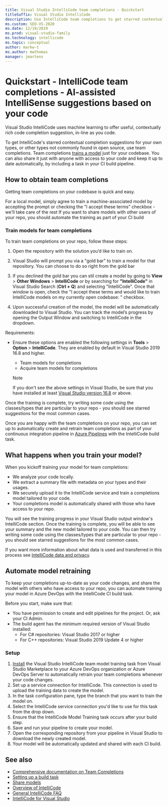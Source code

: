 ```yaml
---
title: Visual Studio IntelliCode team completions - Quickstart
titleSuffix: Visual Studio IntelliCode
description: Use IntelliCode team completions to get starred contextual completion suggestions for your own types, or for other types not commonly found in open source.
ms.custom: SEO-VS-2020
ms.date: 12/19/2019
ms.prod: visual-studio-family
ms.technology: intellicode
ms.topic: conceptual
author: markw-t
ms.author: mwthomas
manager: jmartens
---
```

# Quickstart - IntelliCode team completions - AI-assisted IntelliSense suggestions based on your code

Visual Studio IntelliCode uses machine learning to offer useful, contextually rich code completion suggestion, in-line as you code.

To get IntelliCode's starred contextual completion suggestions for your own types, or other types not commonly found in open source, use team completions. Team completions [trains a model](quickstart-team-completions.md#what-happens-when-you-train-your-model) just for your codebase. You can also share it just with anyone with access to your code and keep it up to date automatically, by including a task in your CI build pipeline.

## How to obtain team completions

Getting team completions on your codebase is quick and easy. 

For a local model, simply agree to train a machine-associated model by accepting the prompt or checking the "I accept these terms" checkbox - we'll take care of the rest
If you want to share models with other users of your repo, you should automate the training as part of your CI build

### Train models for team completions

To train team completions on your repo, follow these steps:

1.  Open the repository with the solution you’d like to train on.
1.  Visual Studio will prompt you via a "gold bar" to train a model for that repository. You can choose to do so right from the gold bar
1.	 If you declined the gold bar you can stil create a model by going to **View** > **Other Windows** > **IntelliCode** or by searching for **"IntelliCode"** in Visual Studio Search (**Ctrl + Q**) and selecting "IntelliCode". Once that window is open, check the "I accept these terms and would like to train IntelliCode models on my currently open codebase: <name of your solution>" checkbox.

1.	Upon successful creation of the model, the model will be automatically downloaded to Visual Studio. You can track the model’s progress by opening the Output Window and switching to IntelliCode in the dropdown. 

Requirements:
- Ensure these options are enabled the following settings in **Tools** > **Option** > **IntelliCode**. They are enabled by default in Visual Studio 2019 16.8 and higher.
   - Team models for completions
   - Acquire team models for completions
 
   > [!NOTE]
   > If you don't see the above settings in Visual Studio, be sure that you have installed at least [Visual Studio version 16.8](https://docs.microsoft.com/visualstudio/releases/2019/release-notes) or above.

Once the training is complete, try writing some code using the classes/types that are particular to your repo - you should see starred suggestions for the most common cases.

Once you are happy with the team completions on your repo, you can set up to automatically create and retrain team completions as part of your continuous integration pipeline in [Azure Pipelines](https://azure.microsoft.com/services/devops/pipelines/) with the IntelliCode build task.

## What happens when you train your model?

When you kickoff training your model for team completions:
* We analyze your code locally.
* We extract a summary file with metadata on your types and their usages.
* We securely upload it to the IntelliCode service and train a completions model tailored to your code.
* Your completions model is automatically shared with those who have access to your repo. 

You will see the training progress in your Visual Studio output window's IntelliCode section. Once the training is complete, you will be able to see your summary and the new model tailored to your code. You can then try writing some code using the classes/types that are particular to your repo - you should see starred suggestions for the most common cases.  

If you want more information about what data is used and transferred in this process see [IntelliCode data and  privacy](https://docs.microsoft.com/visualstudio/intellicode/custom-models#data-and-privacy).

## Automate model retraining
To keep your completions up-to-date as your code changes, and share the model with others who have access to your repo, you can automate training your model in Azure DevOps with the IntelliCode CI build task.

Before you start, make sure that: 
* You have permission to create and edit pipelines for the project. Or, ask your CI Admin.
* The build agent has the minimum required version of Visual Studio installed:
  *  For C# repositories: Visual Studio 2017 or higher
  * For C++ repositories: Visual Studio 2019 Update 4 or higher

### Setup
1. [Install](https://marketplace.visualstudio.com/items?itemName=VisualStudioExptTeam.VSIntelliCodeTeamModelTraining) the Visual Studio IntelliCode team model training task from Visual Studio Marketplace to your Azure DevOps organization or Azure DevOps Server to automatically retrain your team completions whenever your code changes.
1. Set up a service connection for IntelliCode. This connection is used to upload the training data to create the model.
1. In the task configuration pane, type the branch that you want to train the model on. 
1. Select the IntelliCode service connection you'd like to use for this task from the drop down.
1. Ensure that the IntelliCode Model Training task occurs after your build step.
1. Save and run your pipeline to create your model.
1. Open the corresponding repository from your pipeline in Visual Studio to download the newly created model. 
1. Your model will be automatically updated and shared with each CI build.


## See also
- [Comprehensive documentation on Team Completions](custom-models.md)
- [Setting up a build task](https://marketplace.visualstudio.com/items?itemName=VisualStudioExptTeam.VSIntelliCodeTeamModelTraining)
- [Share models](share-models.md)
- [Overview of IntelliCode](overview.md)
- [General IntelliCode FAQ](faq.md)
- [IntelliCode for Visual Studio](intellicode-visual-studio.md)
